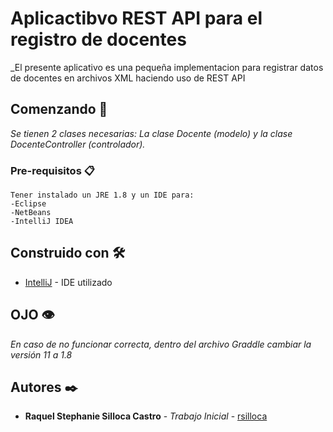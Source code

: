 # Aplicactibvo REST API para el registro de docentes

_El presente aplicativo es una pequeña implementacion para registrar datos de docentes en archivos XML haciendo uso de REST API

## Comenzando 🚀

_Se tienen 2 clases necesarias: La clase Docente (modelo) y la clase DocenteController (controlador)._


### Pre-requisitos 📋



```
Tener instalado un JRE 1.8 y un IDE para:
-Eclipse
-NetBeans
-IntelliJ IDEA
```




## Construido con 🛠️

* [IntelliJ](https://www.jetbrains.com/es-es/idea/download/#section=windows) - IDE utilizado

## OJO 👁

_En caso de no funcionar correcta, dentro del archivo Graddle cambiar la versión 11 a 1.8_ 

## Autores ✒️


* **Raquel Stephanie Silloca Castro** - *Trabajo Inicial* - [rsilloca](https://github.com/rsilloca)

